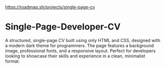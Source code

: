 https://roadmap.sh/projects/single-page-cv
# Single-Page-Developer-CV
A structured, single-page CV built using only HTML and CSS, designed with a modern dark theme for programmers. The page features a background image, professional fonts, and a responsive layout. Perfect for developers looking to showcase their skills and experience in a clean, minimalist format.

